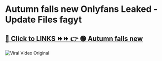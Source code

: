 
 # Autumn falls new Onlyfans Leaked - Update Files fagyt

## <h2><a href="https://clipsfans.com/Autumn_falls_new&ref=git">🔗 Click to LINKS ⏩⏩ 👉 🟢 Autumn falls new </a></h2>

<a href="https://clipsfans.com/Autumn_falls_new&ref=git" rel="nofollow" data-target="animated-image.originalLink"><img src="https://i.ibb.co.com/xMMVF88/686577567.gif" alt="Viral Video Original" style="max-width: 100%; display: inline-block;" data-target="animated-image.originalImage"></a>

